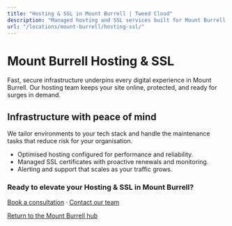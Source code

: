 ```yaml
---
title: "Hosting & SSL in Mount Burrell | Tweed Cloud"
description: "Managed hosting and SSL services built for Mount Burrell organisations."
url: "/locations/mount-burrell/hosting-ssl/"
---
```


# Mount Burrell Hosting & SSL

Fast, secure infrastructure underpins every digital experience in Mount Burrell. Our hosting team keeps your site online, protected, and ready for surges in demand.

## Infrastructure with peace of mind

We tailor environments to your tech stack and handle the maintenance tasks that reduce risk for your organisation.

- Optimised hosting configured for performance and reliability.
- Managed SSL certificates with proactive renewals and monitoring.
- Alerting and support that scales as your traffic grows.

### Ready to elevate your Hosting & SSL in Mount Burrell?

[Book a consultation](/consultation/) · [Contact our team](/contact/)

[Return to the Mount Burrell hub](/locations/mount-burrell/)
